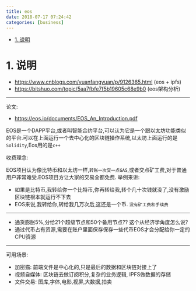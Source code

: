 ```yaml
---
title: eos
date: 2018-07-17 07:24:42
categories: [business]
---
```


<!-- TOC -->

- [1. 说明](#1-说明)

<!-- /TOC -->

# 1. 说明

* https://www.cnblogs.com/yuanfangyuan/p/9126365.html (eos + ipfs)
* https://bitshuo.com/topic/5aa7fbfe7f5b19605c68e9b0 (eos架构分析)

--- 
论文:
* https://eos.io/documents/EOS_An_Introduction.pdf

EOS是一个DAPP平台,或者叫智能合约平台,可以认为它是一个跟以太坊功能类似的平台.可以在上面运行一个去中心化的区块链操作系统,以太坊上面运行的是`Solidity`,Eos用的是`c++`

收费理念:

EOS项目认为像比特币和以太坊一样,`转账一次交一点GAS`,或者交点矿工费,对于普通用户非常难受.EOS项目方让大家的交易全都免费. 举例来讲:  
* 如果是比特币,我转给你一个比特币,你再转给我,转个几十次钱就没了,没有激励区块链根本就运行不下去
* EOS来说,我转给你,转给我几万次后,这还是一个币. `没有矿工费和手续费`

---
* 通货膨胀5%,分给21个超级节点和50个备用节点?? 这个从经济学角度怎么说?
* 通过代币占有资源,需要在账户里面保存保存一些代币EOS才会分配给你一定的CPU资源

---

可用场景:
* 加密猫: 前端文件是中心化的,只是最后的数据和区块链对接上了
* 视频自媒体: 区块链去做订阅积分,复杂的业务逻辑, IPFS做数据的存储
* 文件交易: 图库,字体,电影,视屏,大数据,拍卖

